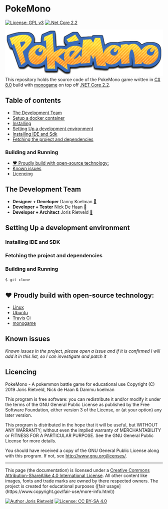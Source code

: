 # PokeMono
[![License: GPL v3](https://img.shields.io/badge/License-GPL%20v3-blue.svg)](LICENCE)
[![.Net Core 2.2](https://img.shields.io/badge/.NET%20Core%202.2%0A-blue.svg)](https://dotnet.microsoft.com/download)

![PokeMono logo](resources/logo_striped.png)
This repository holds the source code of the PokeMono game written in [C# 8.0](https://dotnet.microsoft.com/languages) build 
with [monogame](https://github.com/MonoGame/MonoGame) on top off [.NET Core 2.2](https://dotnet.microsoft.com/download/dotnet-core).

[TOC]: # "Table of contents"

## Table of contents
- [The Development Team](#the-development-team)
- [Setup a docker container](#setup-a-docker-container)
- [Installing](#installing)
- [Setting Up a development environment](#Setting-Up-a-development-environment)
- [Installing IDE and Sdk](#Installing-IDE-and-Sdk)
- [Fetching the project and dependencies](#Fetching-the-project-and-dependencies)

### Building and Running
- [:heart: Proudly build with open-source technology:](#proudly-build-with-open-source-technology)
- [Known issues](#known-issues)
- [Licencing](#licencing)


## The Development Team ##
  - **Designer + Developer** Danny Koelman [:email:]()
  - **Developer + Tester** Nick De Haan [:email:]()
  - **Developer + Architect** Joris Rietveld [:email:](mailto:jorisrietveld@gmail.com)


## Setting Up a development environment ##


### Installing IDE and SDK

### Fetching the project and dependencies

### Building and Running
```console
$ git clone
```

## :heart: Proudly build with open-source technology: ##
- [Linux](https://www.linux.com/)
- [Ubuntu](https://www.ubuntu.com/)
- [Travis Ci](https://travis-ci.org/)
- [monogame](http://www.monogame.net/)


## Known issues
_Known issues in the project, please open a issue and if it is confirmed I will add it
in this list, so I can investigate and patch it_


## Licencing
PokeMono - A pokemmon battle game for educational use
Copyright (C) 2019 Joris Rietveld, Nick de Haan & Dammu koelman

This program is free software: you can redistribute it and/or modify
it under the terms of the GNU General Public License as published by
the Free Software Foundation, either version 3 of the License, or
(at your option) any later version.

This program is distributed in the hope that it will be useful,
but WITHOUT ANY WARRANTY; without even the implied warranty of
MERCHANTABILITY or FITNESS FOR A PARTICULAR PURPOSE.  See the
GNU General Public License for more details.

You should have received a copy of the GNU General Public License
along with this program.  If not, see <http://www.gnu.org/licenses/>.


<hr>
This page (the documentation) is licensed under a <a rel="license" href="http://creativecommons.org/licenses/by-sa/4.0/">Creative Commons Attribution-ShareAlike 4.0 International License</a>.
All other content like images, fonts and trade marks are owned by there respected owners. The project is created for educational purposes ([fair usage](https://www.copyright.gov/fair-use/more-info.html))  

[![Author Joris Rietveld](https://img.shields.io/badge/Author-Joris%20Rietveld-blue.svg)](https://github.com/jorisrietveld)
[![License: CC BY-SA 4.0](https://img.shields.io/badge/License-CC%20BY--SA%204.0-lightgrey.svg)](https://creativecommons.org/licenses/by-sa/4.0/)
